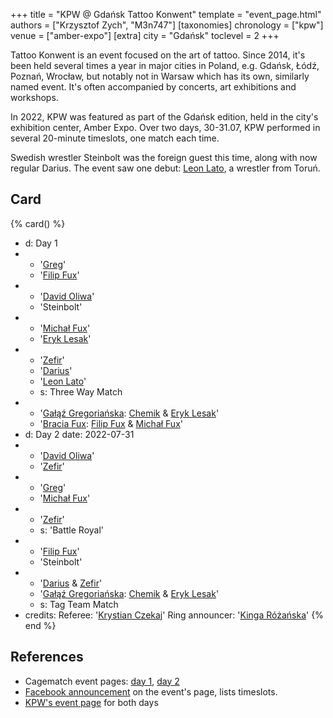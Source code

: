 +++
title = "KPW @ Gdańsk Tattoo Konwent"
template = "event_page.html"
authors = ["Krzysztof Zych", "M3n747"]
[taxonomies]
chronology = ["kpw"]
venue = ["amber-expo"]
[extra]
city = "Gdańsk"
toclevel = 2
+++

Tattoo Konwent is an event focused on the art of tattoo. Since 2014, it's been held several times a year in major cities in Poland, e.g. Gdańsk, Łódź, Poznań, Wrocław, but notably not in Warsaw which has its own, similarly named event. It's often accompanied by concerts, art exhibitions and workshops.

In 2022, KPW was featured as part of the Gdańsk edition, held in the city's exhibition center, Amber Expo. Over two days, 30-31.07, KPW performed in several 20-minute timeslots, one match each time.

Swedish wrestler Steinbolt was the foreign guest this time, along with now regular Darius. The event saw one debut: [Leon Lato](@/w/leon-lato.md), a wrestler from Toruń.

## Card

{% card() %}
- d: Day 1
- - '[Greg](@/w/greg.md)'
  - '[Filip Fux](@/w/filip-fux.md)'
- - '[David Oliwa](@/w/david-oliwa.md)'
  - 'Steinbolt'
- - '[Michał Fux](@/w/michal-fux.md)'
  - '[Eryk Lesak](@/w/eryk-lesak.md)'
- - '[Zefir](@/w/zefir.md)'
  - '[Darius](@/w/darius.md)'
  - '[Leon Lato](@/w/leon-lato.md)'
  - s: Three Way Match
- - '[Gałąź Gregoriańska](@/tt/galaz-gregorianska.md): [Chemik](@/w/chemik.md) & [Eryk Lesak](@/w/eryk-lesak.md)'
  - '[Bracia Fux](@/tt/bracia-fux.md): [Filip Fux](@/w/filip-fux.md) & [Michał Fux](@/w/michal-fux.md)'
- d: Day 2
  date: 2022-07-31
- - '[David Oliwa](@/w/david-oliwa.md)'
  - '[Zefir](@/w/zefir.md)'
- - '[Greg](@/w/greg.md)'
  - '[Michał Fux](@/w/michal-fux.md)'
- - '[Zefir](@/w/zefir.md)'
  - s: 'Battle Royal'
- - '[Filip Fux](@/w/filip-fux.md)'
  - 'Steinbolt'
- - '[Darius](@/w/darius.md) & [Zefir](@/w/zefir.md)'
  - '[Gałąź Gregoriańska](@/tt/galaz-gregorianska.md): [Chemik](@/w/chemik.md) & [Eryk Lesak](@/w/eryk-lesak.md)'
  - s: Tag Team Match
- credits:
    Referee: '[Krystian Czekaj](@/w/krystian-czekaj.md)'
    Ring announcer: '[Kinga Różańska](@/w/kinga-miotke.md)'
{% end %}

## References

* Cagematch event pages: [day 1](https://www.cagematch.net/?id=1&nr=348387), [day 2](https://www.cagematch.net/?id=1&nr=348388)
* [Facebook announcement](https://www.facebook.com/TattooKonwent/posts/pfbid02gSGuoY1rmy3iHyzg9CDVLakhqShm8T4iH3Ys9sDzBxEqNjcubNKuQu2pnq29mY1Tl) on the event's page, lists timeslots.
* [KPW's event page](https://kpwrestling.pl/events/gdansk-tattoo-konwent-2023/) for both days
